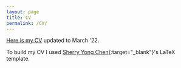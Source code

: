 ```yaml
---
layout: page
title: CV
permalink: /CV/
---
```


[Here is my CV](/assets/Bologna,Federica_CV_220823.pdf) updated to March '22.

To build my CV I used [Sherry Yong Chen](https://sherrychen.org){:target="_blank"}'s LaTeX template.